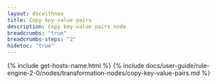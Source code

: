 ```yaml
---
layout: docwithnav
title: Copy key-value pairs
description: Copy key-value pairs node
breadcrumbs: "true"
breadcrumbs-steps: "2"
hidetoc: "true"
---
```


{% include get-hosts-name.html %}
{% include docs/user-guide/rule-engine-2-0/nodes/transformation-nodes/copy-key-value-pairs.md %}
